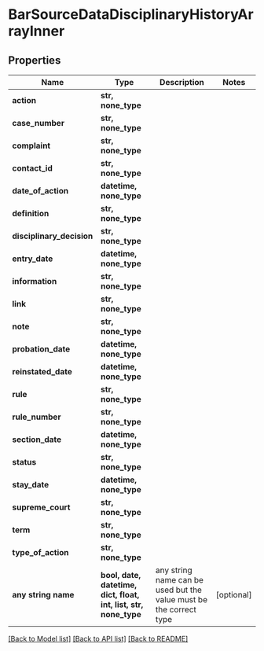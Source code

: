 # BarSourceDataDisciplinaryHistoryArrayInner


## Properties
Name | Type | Description | Notes
------------ | ------------- | ------------- | -------------
**action** | **str, none_type** |  | 
**case_number** | **str, none_type** |  | 
**complaint** | **str, none_type** |  | 
**contact_id** | **str, none_type** |  | 
**date_of_action** | **datetime, none_type** |  | 
**definition** | **str, none_type** |  | 
**disciplinary_decision** | **str, none_type** |  | 
**entry_date** | **datetime, none_type** |  | 
**information** | **str, none_type** |  | 
**link** | **str, none_type** |  | 
**note** | **str, none_type** |  | 
**probation_date** | **datetime, none_type** |  | 
**reinstated_date** | **datetime, none_type** |  | 
**rule** | **str, none_type** |  | 
**rule_number** | **str, none_type** |  | 
**section_date** | **datetime, none_type** |  | 
**status** | **str, none_type** |  | 
**stay_date** | **datetime, none_type** |  | 
**supreme_court** | **str, none_type** |  | 
**term** | **str, none_type** |  | 
**type_of_action** | **str, none_type** |  | 
**any string name** | **bool, date, datetime, dict, float, int, list, str, none_type** | any string name can be used but the value must be the correct type | [optional]

[[Back to Model list]](../README.md#documentation-for-models) [[Back to API list]](../README.md#documentation-for-api-endpoints) [[Back to README]](../README.md)


